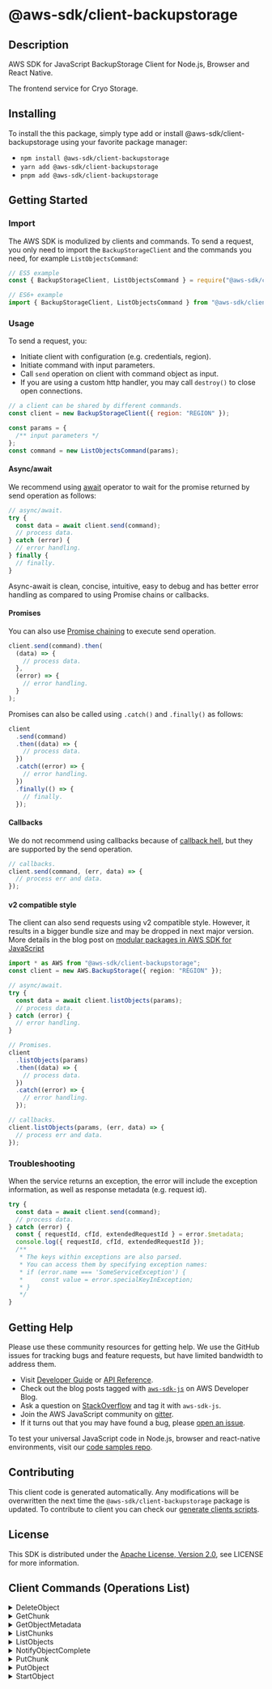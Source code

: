 <!-- generated file, do not edit directly -->

# @aws-sdk/client-backupstorage

## Description

AWS SDK for JavaScript BackupStorage Client for Node.js, Browser and React Native.

The frontend service for Cryo Storage.

## Installing

To install the this package, simply type add or install @aws-sdk/client-backupstorage
using your favorite package manager:

- `npm install @aws-sdk/client-backupstorage`
- `yarn add @aws-sdk/client-backupstorage`
- `pnpm add @aws-sdk/client-backupstorage`

## Getting Started

### Import

The AWS SDK is modulized by clients and commands.
To send a request, you only need to import the `BackupStorageClient` and
the commands you need, for example `ListObjectsCommand`:

```js
// ES5 example
const { BackupStorageClient, ListObjectsCommand } = require("@aws-sdk/client-backupstorage");
```

```ts
// ES6+ example
import { BackupStorageClient, ListObjectsCommand } from "@aws-sdk/client-backupstorage";
```

### Usage

To send a request, you:

- Initiate client with configuration (e.g. credentials, region).
- Initiate command with input parameters.
- Call `send` operation on client with command object as input.
- If you are using a custom http handler, you may call `destroy()` to close open connections.

```js
// a client can be shared by different commands.
const client = new BackupStorageClient({ region: "REGION" });

const params = {
  /** input parameters */
};
const command = new ListObjectsCommand(params);
```

#### Async/await

We recommend using [await](https://developer.mozilla.org/en-US/docs/Web/JavaScript/Reference/Operators/await)
operator to wait for the promise returned by send operation as follows:

```js
// async/await.
try {
  const data = await client.send(command);
  // process data.
} catch (error) {
  // error handling.
} finally {
  // finally.
}
```

Async-await is clean, concise, intuitive, easy to debug and has better error handling
as compared to using Promise chains or callbacks.

#### Promises

You can also use [Promise chaining](https://developer.mozilla.org/en-US/docs/Web/JavaScript/Guide/Using_promises#chaining)
to execute send operation.

```js
client.send(command).then(
  (data) => {
    // process data.
  },
  (error) => {
    // error handling.
  }
);
```

Promises can also be called using `.catch()` and `.finally()` as follows:

```js
client
  .send(command)
  .then((data) => {
    // process data.
  })
  .catch((error) => {
    // error handling.
  })
  .finally(() => {
    // finally.
  });
```

#### Callbacks

We do not recommend using callbacks because of [callback hell](http://callbackhell.com/),
but they are supported by the send operation.

```js
// callbacks.
client.send(command, (err, data) => {
  // process err and data.
});
```

#### v2 compatible style

The client can also send requests using v2 compatible style.
However, it results in a bigger bundle size and may be dropped in next major version. More details in the blog post
on [modular packages in AWS SDK for JavaScript](https://aws.amazon.com/blogs/developer/modular-packages-in-aws-sdk-for-javascript/)

```ts
import * as AWS from "@aws-sdk/client-backupstorage";
const client = new AWS.BackupStorage({ region: "REGION" });

// async/await.
try {
  const data = await client.listObjects(params);
  // process data.
} catch (error) {
  // error handling.
}

// Promises.
client
  .listObjects(params)
  .then((data) => {
    // process data.
  })
  .catch((error) => {
    // error handling.
  });

// callbacks.
client.listObjects(params, (err, data) => {
  // process err and data.
});
```

### Troubleshooting

When the service returns an exception, the error will include the exception information,
as well as response metadata (e.g. request id).

```js
try {
  const data = await client.send(command);
  // process data.
} catch (error) {
  const { requestId, cfId, extendedRequestId } = error.$metadata;
  console.log({ requestId, cfId, extendedRequestId });
  /**
   * The keys within exceptions are also parsed.
   * You can access them by specifying exception names:
   * if (error.name === 'SomeServiceException') {
   *     const value = error.specialKeyInException;
   * }
   */
}
```

## Getting Help

Please use these community resources for getting help.
We use the GitHub issues for tracking bugs and feature requests, but have limited bandwidth to address them.

- Visit [Developer Guide](https://docs.aws.amazon.com/sdk-for-javascript/v3/developer-guide/welcome.html)
  or [API Reference](https://docs.aws.amazon.com/AWSJavaScriptSDK/v3/latest/index.html).
- Check out the blog posts tagged with [`aws-sdk-js`](https://aws.amazon.com/blogs/developer/tag/aws-sdk-js/)
  on AWS Developer Blog.
- Ask a question on [StackOverflow](https://stackoverflow.com/questions/tagged/aws-sdk-js) and tag it with `aws-sdk-js`.
- Join the AWS JavaScript community on [gitter](https://gitter.im/aws/aws-sdk-js-v3).
- If it turns out that you may have found a bug, please [open an issue](https://github.com/aws/aws-sdk-js-v3/issues/new/choose).

To test your universal JavaScript code in Node.js, browser and react-native environments,
visit our [code samples repo](https://github.com/aws-samples/aws-sdk-js-tests).

## Contributing

This client code is generated automatically. Any modifications will be overwritten the next time the `@aws-sdk/client-backupstorage` package is updated.
To contribute to client you can check our [generate clients scripts](https://github.com/aws/aws-sdk-js-v3/tree/main/scripts/generate-clients).

## License

This SDK is distributed under the
[Apache License, Version 2.0](http://www.apache.org/licenses/LICENSE-2.0),
see LICENSE for more information.

## Client Commands (Operations List)

<details>
<summary>
DeleteObject
</summary>

[Command API Reference](https://docs.aws.amazon.com/AWSJavaScriptSDK/v3/latest/client/backupstorage/command/DeleteObjectCommand/) / [Input](https://docs.aws.amazon.com/AWSJavaScriptSDK/v3/latest/Package/-aws-sdk-client-backupstorage/Interface/DeleteObjectCommandInput/) / [Output](https://docs.aws.amazon.com/AWSJavaScriptSDK/v3/latest/Package/-aws-sdk-client-backupstorage/Interface/DeleteObjectCommandOutput/)

</details>
<details>
<summary>
GetChunk
</summary>

[Command API Reference](https://docs.aws.amazon.com/AWSJavaScriptSDK/v3/latest/client/backupstorage/command/GetChunkCommand/) / [Input](https://docs.aws.amazon.com/AWSJavaScriptSDK/v3/latest/Package/-aws-sdk-client-backupstorage/Interface/GetChunkCommandInput/) / [Output](https://docs.aws.amazon.com/AWSJavaScriptSDK/v3/latest/Package/-aws-sdk-client-backupstorage/Interface/GetChunkCommandOutput/)

</details>
<details>
<summary>
GetObjectMetadata
</summary>

[Command API Reference](https://docs.aws.amazon.com/AWSJavaScriptSDK/v3/latest/client/backupstorage/command/GetObjectMetadataCommand/) / [Input](https://docs.aws.amazon.com/AWSJavaScriptSDK/v3/latest/Package/-aws-sdk-client-backupstorage/Interface/GetObjectMetadataCommandInput/) / [Output](https://docs.aws.amazon.com/AWSJavaScriptSDK/v3/latest/Package/-aws-sdk-client-backupstorage/Interface/GetObjectMetadataCommandOutput/)

</details>
<details>
<summary>
ListChunks
</summary>

[Command API Reference](https://docs.aws.amazon.com/AWSJavaScriptSDK/v3/latest/client/backupstorage/command/ListChunksCommand/) / [Input](https://docs.aws.amazon.com/AWSJavaScriptSDK/v3/latest/Package/-aws-sdk-client-backupstorage/Interface/ListChunksCommandInput/) / [Output](https://docs.aws.amazon.com/AWSJavaScriptSDK/v3/latest/Package/-aws-sdk-client-backupstorage/Interface/ListChunksCommandOutput/)

</details>
<details>
<summary>
ListObjects
</summary>

[Command API Reference](https://docs.aws.amazon.com/AWSJavaScriptSDK/v3/latest/client/backupstorage/command/ListObjectsCommand/) / [Input](https://docs.aws.amazon.com/AWSJavaScriptSDK/v3/latest/Package/-aws-sdk-client-backupstorage/Interface/ListObjectsCommandInput/) / [Output](https://docs.aws.amazon.com/AWSJavaScriptSDK/v3/latest/Package/-aws-sdk-client-backupstorage/Interface/ListObjectsCommandOutput/)

</details>
<details>
<summary>
NotifyObjectComplete
</summary>

[Command API Reference](https://docs.aws.amazon.com/AWSJavaScriptSDK/v3/latest/client/backupstorage/command/NotifyObjectCompleteCommand/) / [Input](https://docs.aws.amazon.com/AWSJavaScriptSDK/v3/latest/Package/-aws-sdk-client-backupstorage/Interface/NotifyObjectCompleteCommandInput/) / [Output](https://docs.aws.amazon.com/AWSJavaScriptSDK/v3/latest/Package/-aws-sdk-client-backupstorage/Interface/NotifyObjectCompleteCommandOutput/)

</details>
<details>
<summary>
PutChunk
</summary>

[Command API Reference](https://docs.aws.amazon.com/AWSJavaScriptSDK/v3/latest/client/backupstorage/command/PutChunkCommand/) / [Input](https://docs.aws.amazon.com/AWSJavaScriptSDK/v3/latest/Package/-aws-sdk-client-backupstorage/Interface/PutChunkCommandInput/) / [Output](https://docs.aws.amazon.com/AWSJavaScriptSDK/v3/latest/Package/-aws-sdk-client-backupstorage/Interface/PutChunkCommandOutput/)

</details>
<details>
<summary>
PutObject
</summary>

[Command API Reference](https://docs.aws.amazon.com/AWSJavaScriptSDK/v3/latest/client/backupstorage/command/PutObjectCommand/) / [Input](https://docs.aws.amazon.com/AWSJavaScriptSDK/v3/latest/Package/-aws-sdk-client-backupstorage/Interface/PutObjectCommandInput/) / [Output](https://docs.aws.amazon.com/AWSJavaScriptSDK/v3/latest/Package/-aws-sdk-client-backupstorage/Interface/PutObjectCommandOutput/)

</details>
<details>
<summary>
StartObject
</summary>

[Command API Reference](https://docs.aws.amazon.com/AWSJavaScriptSDK/v3/latest/client/backupstorage/command/StartObjectCommand/) / [Input](https://docs.aws.amazon.com/AWSJavaScriptSDK/v3/latest/Package/-aws-sdk-client-backupstorage/Interface/StartObjectCommandInput/) / [Output](https://docs.aws.amazon.com/AWSJavaScriptSDK/v3/latest/Package/-aws-sdk-client-backupstorage/Interface/StartObjectCommandOutput/)

</details>
